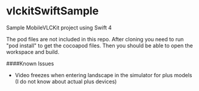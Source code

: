 # vlckitSwiftSample
Sample MobileVLCKit project using Swift 4

The pod files are not included in this repo. After cloning you need to run "pod install" to get the cocoapod files. Then you should be able to open the workspace and build.



####Known Issues
* Video freezes when entering landscape in the simulator for plus models (I do not know about actual plus devices)
